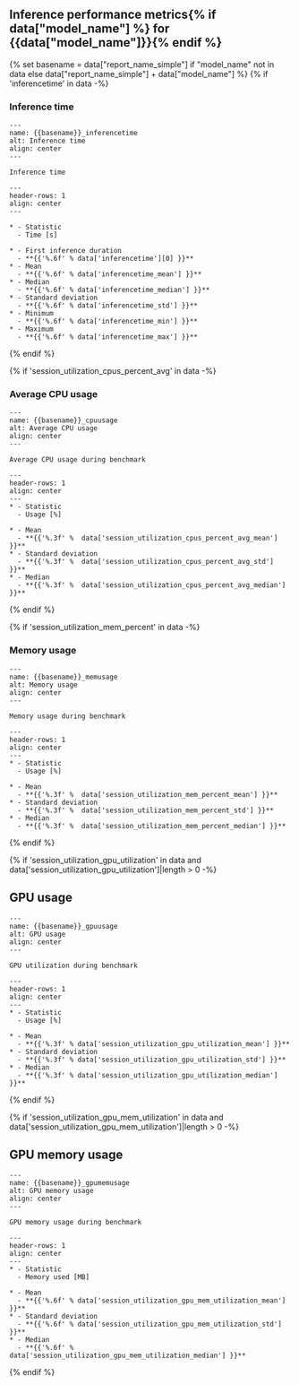 ## Inference performance metrics{% if data["model_name"] %} for {{data["model_name"]}}{% endif %}

{% set basename = data["report_name_simple"] if "model_name" not in data else data["report_name_simple"] + data["model_name"] %}
{% if 'inferencetime' in data -%}
### Inference time

```{figure} {{data["inferencetimepath"]}}
---
name: {{basename}}_inferencetime
alt: Inference time
align: center
---

Inference time
```

```{list-table} Inference time metrics
---
header-rows: 1
align: center
---

* - Statistic
  - Time [s]

* - First inference duration
  - **{{'%.6f' % data['inferencetime'][0] }}**
* - Mean
  - **{{'%.6f' % data['inferencetime_mean'] }}**
* - Median
  - **{{'%.6f' % data['inferencetime_median'] }}**
* - Standard deviation
  - **{{'%.6f' % data['inferencetime_std'] }}**
* - Minimum
  - **{{'%.6f' % data['inferencetime_min'] }}**
* - Maximum
  - **{{'%.6f' % data['inferencetime_max'] }}**
```
{% endif %}

{% if 'session_utilization_cpus_percent_avg' in data -%}
### Average CPU usage

```{figure} {{data["cpuusagepath"]}}
---
name: {{basename}}_cpuusage
alt: Average CPU usage
align: center
---

Average CPU usage during benchmark
```

```{list-table} CPU usage metrics
---
header-rows: 1
align: center
---
* - Statistic
  - Usage [%]

* - Mean
  - **{{'%.3f' %  data['session_utilization_cpus_percent_avg_mean'] }}**
* - Standard deviation
  - **{{'%.3f' %  data['session_utilization_cpus_percent_avg_std'] }}**
* - Median
  - **{{'%.3f' %  data['session_utilization_cpus_percent_avg_median'] }}**

```
{% endif %}

{% if 'session_utilization_mem_percent' in data -%}
### Memory usage

```{figure} {{data["memusagepath"]}}
---
name: {{basename}}_memusage
alt: Memory usage
align: center
---

Memory usage during benchmark
```

```{list-table} Memory usage metrics
---
header-rows: 1
align: center
---
* - Statistic
  - Usage [%]

* - Mean
  - **{{'%.3f' %  data['session_utilization_mem_percent_mean'] }}**
* - Standard deviation
  - **{{'%.3f' %  data['session_utilization_mem_percent_std'] }}**
* - Median
  - **{{'%.3f' %  data['session_utilization_mem_percent_median'] }}**

```
{% endif %}

{% if 'session_utilization_gpu_utilization' in data and data['session_utilization_gpu_utilization']|length > 0 -%}
## GPU usage


```{figure} {{data["gpuusagepath"]}}
---
name: {{basename}}_gpuusage
alt: GPU usage
align: center
---

GPU utilization during benchmark
```

```{list-table} GPU utilization metrics
---
header-rows: 1
align: center
---
* - Statistic
  - Usage [%]

* - Mean
  - **{{'%.3f' % data['session_utilization_gpu_utilization_mean'] }}**
* - Standard deviation
  - **{{'%.3f' % data['session_utilization_gpu_utilization_std'] }}**
* - Median
  - **{{'%.3f' % data['session_utilization_gpu_utilization_median'] }}**

```
{% endif %}

{% if 'session_utilization_gpu_mem_utilization' in data and data['session_utilization_gpu_mem_utilization']|length > 0 -%}
## GPU memory usage

```{figure} {{data["gpumemusagepath"]}}
---
name: {{basename}}_gpumemusage
alt: GPU memory usage
align: center
---

GPU memory usage during benchmark
```

```{list-table} GPU memory usage metrics
---
header-rows: 1
align: center
---
* - Statistic
  - Memory used [MB]

* - Mean
  - **{{'%.6f' % data['session_utilization_gpu_mem_utilization_mean'] }}**
* - Standard deviation
  - **{{'%.6f' % data['session_utilization_gpu_mem_utilization_std'] }}**
* - Median
  - **{{'%.6f' % data['session_utilization_gpu_mem_utilization_median'] }}**

```
{% endif %}

